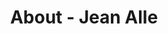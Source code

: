 ---
id: jean_alle
permalink: "/about/jean_alle"
full_name: Jean Alle
title: About - Jean Alle
role: Sr. User Analyst
image: 
about: Jean is passionate about work at the intersection of public health, legal analysis, and federal grants. He has deep knowledge about various grants provided by HHS to foster public health initiatives, the central management of the grants programs, and management of funds. When not working, Jean enjoys reading and spending time with his family.
github: 
linkedin: 
featimg: "/assets/aboutBanner1.jpg"
layout: about/profile
---